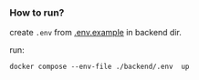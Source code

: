 ### How to run?

create `.env` from [.env.example](backend/.env.example) in backend dir.

run:
```
docker compose --env-file ./backend/.env  up
```
